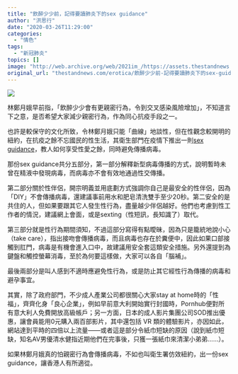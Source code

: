 ```yaml
---
title: "飲醉少少前，記得要讀肺炎下的sex guidance"
author: "洪思行"
date: "2020-03-26T11:29:00"
categories:
  - "情色"
tags:
  - "新冠肺炎"
topics: []
image: "http://web.archive.org/web/2021im_/https://assets.thestandnews.com/media/photos/Layer201_0SzUG.png"
original_url: "thestandnews.com/erotica/飲醉少少前-記得要讀肺炎下的sex-guidance"
---
```

![](http://web.archive.org/web/2021im_/https://assets.thestandnews.com/media/photos/Layer201_0SzUG.png)

林鄭月娥早前指，「飲醉少少會有更親密行為，令到交叉感染風險增加」，不知道言下之意，是否希望大家減少親密行為，作為同心抗疫手段之一。

也許是較保守的文化所致，令林鄭月娥只能「曲線」地談性，但在性觀念較開明的紐約，在抗疫之餘不忘國民的性生活，其衛生部門在疫情下推出一則[sex guidance](http://web.archive.org/web/20211229132520/https://www1.nyc.gov/assets/doh/downloads/pdf/imm/covid-sex-guidance.pdf?fbclid=IwAR0Xe6v4i_MgRl2UhsfmqwTxaP8s8d-wdHEL3FAYMn70oLtEUtFVZj-gr1A)，教人如何享受性愛之餘，同時避免傳播病毒。

那份sex guidance共分五部分，第一部分解釋新型病毒傳播的方式，說明暫時未曾在精液中發現病毒，而病毒亦不會有效地通過性交傳播。

第二部分關於性伴侶，開宗明義並用底劃方式強調你自己是最安全的性伴侶，因為「DIY」不會傳播病毒，還建議事前用水和肥皂清洗雙手至少20秒。第二安全的是共住的人，但如果要跟其它人發生性行為，盡量越少伴侶越好。他們也考慮到性工作者的情況，建議網上會面，或是sexting（性短訊，長知識了）取代。

第三部分就是性行為期間須知，不過這部分寫得有點曖昧，因為只是籠統地說小心（take care），指出接吻會傳播病毒，而且病毒也存在於糞便中，因此如果口部接觸到肛門，病毒是有機會進入口中，故建議用安全套這類安全措施。另外還提到為鍵盤和觸控螢幕消毒，至於為何要這樣做，大家可以各自「腦補」。

最後兩部分是叫人感到不適時應避免性行為，或是防止其它經性行為傳播的病毒和避孕事宜。

其實，除了政府部門，不少成人產業公司都很關心大家stay at home時的「性福」，齊齊化身「良心企業」，例如早前意大利開始實行封國時，Pornhub便對所有意大利人免費開放高級帳戶；另一方面，日本的成人影片集團公司SOD推出優惠，讓會員能用0元購入兩百部影片，其中還包括 VR 類的體驗影片，亦因如此，網站達到平時的四倍以上流量——或者這是部分令紙巾短缺的原因（說到紙巾短缺，知名AV男優清水健指近期他們在完事後，只獲一張紙巾來清潔小弟弟……）。

如果林鄭月娥真的怕親密行為會傳播病毒，不如也叫衛生署仿效紐約，出一份sex guidance，讓香港人有所適從。